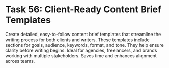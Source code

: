 # Task 56: Client-Ready Content Brief Templates

Create detailed, easy-to-follow content brief templates that streamline the writing process for both clients and writers. These templates include sections for goals, audience, keywords, format, and tone. They help ensure clarity before writing begins. Ideal for agencies, freelancers, and brands working with multiple stakeholders. Saves time and enhances alignment across teams.
